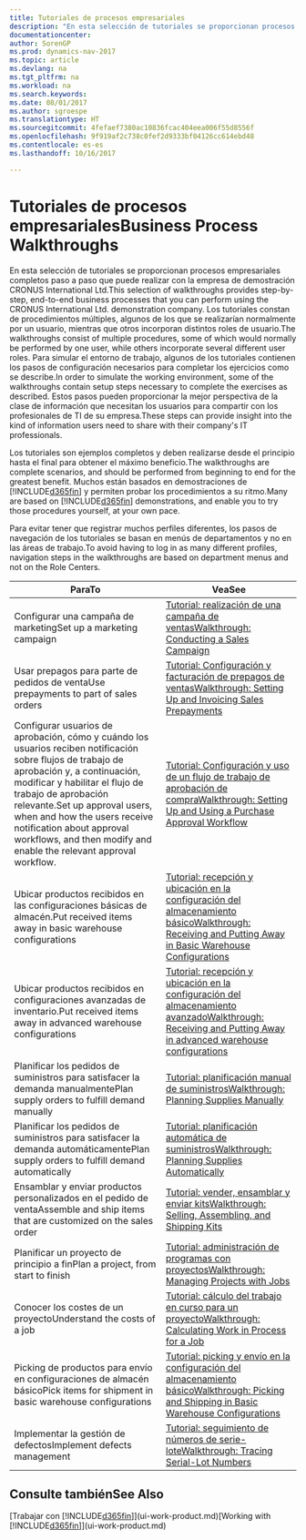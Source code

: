 ```yaml
---
title: Tutoriales de procesos empresariales
description: "En esta selección de tutoriales se proporcionan procesos empresariales completos paso a paso que puede realizar con la empresa de demostración CRONUS International Ltd. Los tutoriales constan de procedimientos múltiples, algunos de los que se realizarían normalmente por un usuario, mientras que otros incorporan distintos roles de usuario. Para simular el entorno de trabajo, algunos de los tutoriales contienen los pasos de configuración necesarios para completar los ejercicios como se describe. Estos pasos pueden proporcionar la mejor perspectiva de la clase de información que necesitan los usuarios para compartir con los profesionales de TI de su empresa."
documentationcenter: 
author: SorenGP
ms.prod: dynamics-nav-2017
ms.topic: article
ms.devlang: na
ms.tgt_pltfrm: na
ms.workload: na
ms.search.keywords: 
ms.date: 08/01/2017
ms.author: sgroespe
ms.translationtype: HT
ms.sourcegitcommit: 4fefaef7380ac10836fcac404eea006f55d8556f
ms.openlocfilehash: 9f919af2c738c0fef2d9333bf04126cc614ebd48
ms.contentlocale: es-es
ms.lasthandoff: 10/16/2017

---
```

# <a name="business-process-walkthroughs"></a><span data-ttu-id="36bba-106">Tutoriales de procesos empresariales</span><span class="sxs-lookup"><span data-stu-id="36bba-106">Business Process Walkthroughs</span></span>
<span data-ttu-id="36bba-107">En esta selección de tutoriales se proporcionan procesos empresariales completos paso a paso que puede realizar con la empresa de demostración CRONUS International Ltd.</span><span class="sxs-lookup"><span data-stu-id="36bba-107">This selection of walkthroughs provides step-by-step, end-to-end business processes that you can perform using the CRONUS International Ltd. demonstration company.</span></span> <span data-ttu-id="36bba-108">Los tutoriales constan de procedimientos múltiples, algunos de los que se realizarían normalmente por un usuario, mientras que otros incorporan distintos roles de usuario.</span><span class="sxs-lookup"><span data-stu-id="36bba-108">The walkthroughs consist of multiple procedures, some of which would normally be performed by one user, while others incorporate several different user roles.</span></span> <span data-ttu-id="36bba-109">Para simular el entorno de trabajo, algunos de los tutoriales contienen los pasos de configuración necesarios para completar los ejercicios como se describe.</span><span class="sxs-lookup"><span data-stu-id="36bba-109">In order to simulate the working environment, some of the walkthroughs contain setup steps necessary to complete the exercises as described.</span></span> <span data-ttu-id="36bba-110">Estos pasos pueden proporcionar la mejor perspectiva de la clase de información que necesitan los usuarios para compartir con los profesionales de TI de su empresa.</span><span class="sxs-lookup"><span data-stu-id="36bba-110">These steps can provide insight into the kind of information users need to share with their company's IT professionals.</span></span>  

 <span data-ttu-id="36bba-111">Los tutoriales son ejemplos completos y deben realizarse desde el principio hasta el final para obtener el máximo beneficio.</span><span class="sxs-lookup"><span data-stu-id="36bba-111">The walkthroughs are complete scenarios, and should be performed from beginning to end for the greatest benefit.</span></span> <span data-ttu-id="36bba-112">Muchos están basados en demostraciones de [!INCLUDE[d365fin](includes/d365fin_md.md)] y permiten probar los procedimientos a su ritmo.</span><span class="sxs-lookup"><span data-stu-id="36bba-112">Many are based on [!INCLUDE[d365fin](includes/d365fin_md.md)] demonstrations, and enable you to try those procedures yourself, at your own pace.</span></span>  

 <span data-ttu-id="36bba-113">Para evitar tener que registrar muchos perfiles diferentes, los pasos de navegación de los tutoriales se basan en menús de departamentos y no en las áreas de trabajo.</span><span class="sxs-lookup"><span data-stu-id="36bba-113">To avoid having to log in as many different profiles, navigation steps in the walkthroughs are based on department menus and not on the Role Centers.</span></span>  

|<span data-ttu-id="36bba-114">Para</span><span class="sxs-lookup"><span data-stu-id="36bba-114">To</span></span>|<span data-ttu-id="36bba-115">Vea</span><span class="sxs-lookup"><span data-stu-id="36bba-115">See</span></span>|  
|--------|---------|  
|<span data-ttu-id="36bba-116">Configurar una campaña de marketing</span><span class="sxs-lookup"><span data-stu-id="36bba-116">Set up a marketing campaign</span></span>|[<span data-ttu-id="36bba-117">Tutorial: realización de una campaña de ventas</span><span class="sxs-lookup"><span data-stu-id="36bba-117">Walkthrough: Conducting a Sales Campaign</span></span>](walkthrough-conducting-a-sales-campaign.md)|  
|<span data-ttu-id="36bba-118">Usar prepagos para parte de pedidos de venta</span><span class="sxs-lookup"><span data-stu-id="36bba-118">Use prepayments to part of sales orders</span></span>|[<span data-ttu-id="36bba-119">Tutorial: Configuración y facturación de prepagos de ventas</span><span class="sxs-lookup"><span data-stu-id="36bba-119">Walkthrough: Setting Up and Invoicing Sales Prepayments</span></span>](walkthrough-setting-up-and-invoicing-sales-prepayments.md)|  
|<span data-ttu-id="36bba-120">Configurar usuarios de aprobación, cómo y cuándo los usuarios reciben notificación sobre flujos de trabajo de aprobación y, a continuación, modificar y habilitar el flujo de trabajo de aprobación relevante.</span><span class="sxs-lookup"><span data-stu-id="36bba-120">Set up approval users, when and how the users receive notification about approval workflows, and then modify and enable the relevant approval workflow.</span></span>|[<span data-ttu-id="36bba-121">Tutorial: Configuración y uso de un flujo de trabajo de aprobación de compra</span><span class="sxs-lookup"><span data-stu-id="36bba-121">Walkthrough: Setting Up and Using a Purchase Approval Workflow</span></span>](walkthrough-setting-up-and-using-a-purchase-approval-workflow.md)|  
|<span data-ttu-id="36bba-122">Ubicar productos recibidos en las configuraciones básicas de almacén.</span><span class="sxs-lookup"><span data-stu-id="36bba-122">Put received items away in basic warehouse configurations</span></span>|[<span data-ttu-id="36bba-123">Tutorial: recepción y ubicación en la configuración del almacenamiento básico</span><span class="sxs-lookup"><span data-stu-id="36bba-123">Walkthrough: Receiving and Putting Away in Basic Warehouse Configurations</span></span>](walkthrough-receiving-and-putting-away-in-basic-warehousing.md)|  
|<span data-ttu-id="36bba-124">Ubicar productos recibidos en configuraciones avanzadas de inventario.</span><span class="sxs-lookup"><span data-stu-id="36bba-124">Put received items away in advanced warehouse configurations</span></span>|[<span data-ttu-id="36bba-125">Tutorial: recepción y ubicación en la configuración del almacenamiento avanzado</span><span class="sxs-lookup"><span data-stu-id="36bba-125">Walkthrough: Receiving and Putting Away in advanced warehouse configurations</span></span>](walkthrough-receiving-and-putting-away-in-advanced-warehousing.md)|  
|<span data-ttu-id="36bba-126">Planificar los pedidos de suministros para satisfacer la demanda manualmente</span><span class="sxs-lookup"><span data-stu-id="36bba-126">Plan supply orders to fulfill demand manually</span></span>|[<span data-ttu-id="36bba-127">Tutorial: planificación manual de suministros</span><span class="sxs-lookup"><span data-stu-id="36bba-127">Walkthrough: Planning Supplies Manually</span></span>](walkthrough-planning-supplies-manually.md)|  
|<span data-ttu-id="36bba-128">Planificar los pedidos de suministros para satisfacer la demanda automáticamente</span><span class="sxs-lookup"><span data-stu-id="36bba-128">Plan supply orders to fulfill demand automatically</span></span>|[<span data-ttu-id="36bba-129">Tutorial: planificación automática de suministros</span><span class="sxs-lookup"><span data-stu-id="36bba-129">Walkthrough: Planning Supplies Automatically</span></span>](walkthrough-planning-supplies-automatically.md)|  
|<span data-ttu-id="36bba-130">Ensamblar y enviar productos personalizados en el pedido de venta</span><span class="sxs-lookup"><span data-stu-id="36bba-130">Assemble and ship items that are customized on the sales order</span></span>|[<span data-ttu-id="36bba-131">Tutorial: vender, ensamblar y enviar kits</span><span class="sxs-lookup"><span data-stu-id="36bba-131">Walkthrough: Selling, Assembling, and Shipping Kits</span></span>](walkthrough-selling-assembling-and-shipping-kits.md)|  
|<span data-ttu-id="36bba-132">Planificar un proyecto de principio a fin</span><span class="sxs-lookup"><span data-stu-id="36bba-132">Plan a project, from start to finish</span></span>|[<span data-ttu-id="36bba-133">Tutorial: administración de programas con proyectos</span><span class="sxs-lookup"><span data-stu-id="36bba-133">Walkthrough: Managing Projects with Jobs</span></span>](walkthrough-managing-projects-with-jobs.md)|  
|<span data-ttu-id="36bba-134">Conocer los costes de un proyecto</span><span class="sxs-lookup"><span data-stu-id="36bba-134">Understand the costs of a job</span></span>|[<span data-ttu-id="36bba-135">Tutorial: cálculo del trabajo en curso para un proyecto</span><span class="sxs-lookup"><span data-stu-id="36bba-135">Walkthrough: Calculating Work in Process for a Job</span></span>](walkthrough-calculating-work-in-process-for-a-job.md)|  
|<span data-ttu-id="36bba-136">Picking de productos para envío en configuraciones de almacén básico</span><span class="sxs-lookup"><span data-stu-id="36bba-136">Pick items for shipment in basic warehouse configurations</span></span>|[<span data-ttu-id="36bba-137">Tutorial: picking y envío en la configuración del almacenamiento básico</span><span class="sxs-lookup"><span data-stu-id="36bba-137">Walkthrough: Picking and Shipping in Basic Warehouse Configurations</span></span>](walkthrough-picking-and-shipping-in-basic-warehousing.md)|  
|<span data-ttu-id="36bba-138">Implementar la gestión de defectos</span><span class="sxs-lookup"><span data-stu-id="36bba-138">Implement defects management</span></span>|[<span data-ttu-id="36bba-139">Tutorial: seguimiento de números de serie-lote</span><span class="sxs-lookup"><span data-stu-id="36bba-139">Walkthrough: Tracing Serial-Lot Numbers</span></span>](walkthrough-tracing-serial-lot-numbers.md)|  

## <a name="see-also"></a><span data-ttu-id="36bba-140">Consulte también</span><span class="sxs-lookup"><span data-stu-id="36bba-140">See Also</span></span>
<span data-ttu-id="36bba-141">[Trabajar con [!INCLUDE[d365fin](includes/d365fin_md.md)]](ui-work-product.md)</span><span class="sxs-lookup"><span data-stu-id="36bba-141">[Working with [!INCLUDE[d365fin](includes/d365fin_md.md)]](ui-work-product.md)</span></span>  

